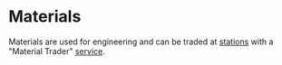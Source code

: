 # Materials
Materials are used for engineering and can be traded at [stations](stations.md) with a "Material Trader" [service](services.md#material-trader).